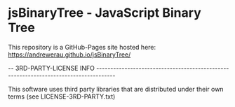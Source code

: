 # jsBinaryTree - JavaScript Binary Tree

This repository is a GitHub-Pages site hosted here: https://andrewerau.github.io/jsBinaryTree/

-- 3RD-PARTY-LICENSE INFO -------------------------------------------------------------------------------------

This software uses third party libraries that are distributed under their own terms (see LICENSE-3RD-PARTY.txt)
